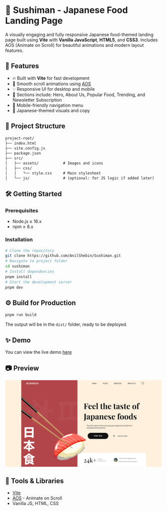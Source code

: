 # 🍣 Sushiman - Japanese Food Landing Page

A visually engaging and fully responsive Japanese food-themed landing page built using **Vite** with **Vanilla JavaScript**, **HTML5**, and **CSS3**. Includes AOS (Animate on Scroll) for beautiful animations and modern layout features.

## 🚀 Features

- 🔥 Built with **Vite** for fast development
- 🎌 Smooth scroll animations using [AOS](https://michalsnik.github.io/aos/)
- 💡 Responsive UI for desktop and mobile
- 🍜 Sections include: Hero, About Us, Popular Food, Trending, and Newsletter Subscription
- 📱 Mobile-friendly navigation menu
- 🌸 Japanese-themed visuals and copy

## 📁 Project Structure

```
project-root/
├── index.html
├── vite.config.js
├── package.json
├── src/
│   ├── assets/           # Images and icons
│   ├── css/
│   │   └── style.css     # Main stylesheet
│   └── js/               # (optional: for JS logic if added later)
````
## 🛠️ Getting Started
### Prerequisites
- Node.js ≥ 16.x
- npm ≥ 8.x
### Installation
```bash
# Clone the repository
git clone https://github.com/AnilShebin/Sushiman.git
# Navigate to project folder
cd sushiman
# Install dependencies
pnpm install
# Start the development server
pnpm dev
````
## ⚙️ Build for Production
```bash
pnpm run build
```

The output will be in the `dist/` folder, ready to be deployed.

## ✨ Demo

You can view the live demo [here](https://sushiman.anilshebin.in/)

## 📷 Preview

![Sushiman Screenshot](./screenshot.png)

## 🧪 Tools & Libraries

* [Vite](https://vitejs.dev/)
* [AOS](https://michalsnik.github.io/aos/) - Animate on Scroll
* Vanilla JS, HTML, CSS
